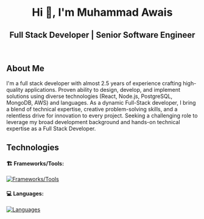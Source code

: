 <h1 align="center">Hi 👋, I'm Muhammad Awais</h1>

<div align="center">

## Full Stack Developer | Senior Software Engineer

</div>

<br/>

## About Me

<p>
   I'm a full stack developer with almost 2.5 years of experience crafting high-quality applications. Proven ability to design, develop, and implement solutions using diverse technologies (React, Node.js, PostgreSQL, MongoDB, AWS) and languages.
   As a dynamic Full-Stack developer, I bring a blend of technical expertise, creative problem-solving skills, and a relentless drive for innovation to every project.
   Seeking a challenging role to leverage my broad development background and hands-on technical expertise as a Full Stack Developer.
</p>

## Technologies

#### 🏗️ Frameworks/Tools:

[![Frameworks/Tools](https://skillicons.dev/icons?i=nodejs,react,express,postgresql,mongodb,firebase,nestjs,graphql,rabbitmq,redis,redux,heroku,aws,docker,git,gitlab,bitbucket,postman,ubuntu)](#)
<br/>

#### 💻 Languages:

[![Languages](https://skillicons.dev/icons?i=js,ts,cpp,html,css,scss)](#)
